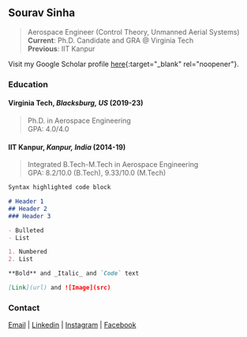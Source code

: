 ## Sourav Sinha
>
> Aerospace Engineer (Control Theory, Unmanned Aerial Systems)  \
> **Current**: Ph.D. Candidate and GRA @ Virginia Tech  \
> **Previous**: IIT Kanpur


Visit my Google Scholar profile [here](https://scholar.google.co.in/citations?user=lNqewX0AAAAJ&hl=en&inst=13410158990364976897){:target="_blank" rel="noopener"}.


### Education
#### Virginia Tech, *Blacksburg, US* (2019-23)
>
> Ph.D. in Aerospace Engineering \
> GPA: 4.0/4.0

#### IIT Kanpur, *Kanpur, India* (2014-19)
>
> Integrated B.Tech-M.Tech in Aerospace Engineering  \
> GPA: 8.2/10.0 (B.Tech), 9.33/10.0 (M.Tech)


```markdown
Syntax highlighted code block

# Header 1
## Header 2
### Header 3

- Bulleted
- List

1. Numbered
2. List

**Bold** and _Italic_ and `Code` text

[Link](url) and ![Image](src)
```

### Contact
[Email](mailto:srvsinha@vt.edu) | [Linkedin](https://www.linkedin.com/in/sourav-sinha-7a8380b8/) | [Instagram](https://www.instagram.com/srvsinha186/) | [Facebook](https://www.facebook.com/srvgr8/)
